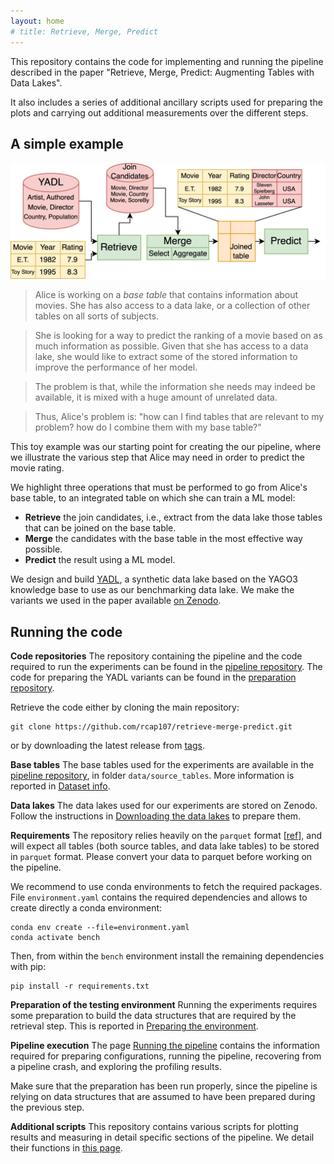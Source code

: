 ```yaml
---
layout: home
# title: Retrieve, Merge, Predict
---
```

This repository contains the code for implementing and running the pipeline 
described in the paper "Retrieve, Merge, Predict: Augmenting Tables with Data Lakes".

It also includes a series of additional ancillary scripts used for preparing the plots
and carrying out additional measurements over the different steps. 

## A simple example

![pipeline](/assets/img/benchmark-pipeline-v6.png)
<!-- ![alice-example](/assets/img/alice-example.drawio.png) -->

> Alice is working on a *base table* that contains information about movies. She has also access to a data lake, or a collection 
> of other tables on all sorts of subjects. 

> She is looking for a way to predict the ranking of a movie based on as much information as possible. Given that she has
> access to a data lake, she would like to extract some of the stored information to improve the performance of her model. 

> The problem is that, while the information she needs may indeed be available, it is mixed with a huge amount of unrelated
> data. 

> Thus, Alice's problem is: "how can I find tables that are relevant to my problem? how do I combine them with my base table?"

This toy example was our starting point for creating the our pipeline, where we illustrate the various step that 
Alice may need in order to predict the movie rating. 

We highlight three operations that must be performed to go from Alice's base table, to an integrated table on which she
can train a ML model:
- **Retrieve** the join candidates, i.e., extract from the data lake those tables that can be joined on the base table.
- **Merge** the candidates with the base table in the most effective way possible.
- **Predict** the result using a ML model. 

We design and build [YADL](https://github.com/rcap107/YADL), a synthetic data lake based on the YAGO3 knowledge base to 
use as our benchmarking data lake. We make the variants we used in the paper available [on Zenodo](https://zenodo.org/doi/10.5281/zenodo.10600047).

## Running the code

**Code repositories**
The repository containing the pipeline and the code required to run the experiments 
can be found in the [pipeline repository][pipeline_repo].
The code for preparing the YADL variants can be found in the [preparation repository][prepare_repo]. 

Retrieve the code either by cloning the main repository:
```
git clone https://github.com/rcap107/retrieve-merge-predict.git
```
or by downloading the latest release from [tags](https://github.com/rcap107/retrieve-merge-predict/tags). 

**Base tables**
The base tables used for the experiments are available in the [pipeline repository][pipeline_repo], in folder `data/source_tables`. More information is reported in [Dataset info](docs/datasets). 

**Data lakes**
The data lakes used for our experiments are stored on Zenodo. Follow the instructions in [Downloading the data lakes](docs/resources) to prepare them. 

**Requirements** 
The repository relies heavily on the `parquet` format [[ref](https://parquet.apache.org/docs/file-format/)], and will expect all tables (both source tables, and data lake
tables) to be stored in `parquet` format. Please convert your data to parquet before working on the pipeline. 

We recommend to use conda environments to fetch the required packages. File `environment.yaml` contains the
required dependencies and allows to create directly a conda environment:
```
conda env create --file=environment.yaml
conda activate bench
```
Then, from within the `bench` environment install the remaining dependencies with pip:
```
pip install -r requirements.txt
```

**Preparation of the testing environment**
Running the experiments requires some preparation to build the data structures that are required by the retrieval step. This is reported in [Preparing the environment](docs/preparation). 

**Pipeline execution**
The page [Running the pipeline](docs/execution) contains the information required for preparing configurations, running the pipeline, recovering from a pipeline crash, and exploring the profiling results. 

Make sure that the preparation has been run properly, since the pipeline is relying on data structures that are assumed to have been prepared during the previous step. 

**Additional scripts**
This repository contains various scripts for plotting results and measuring 
in detail specific sections of the pipeline. We detail their functions in 
[this page](docs/additional_scripts). 


<!-- ## [Experimental results](docs/results) -->



[zenodo_link]: https://zenodo.org/doi/10.5281/zenodo.10600047
[prepare_repo]: https://github.com/rcap107/YADL
[pipeline_repo]: https://github.com/rcap107/benchmark-join-suggestions